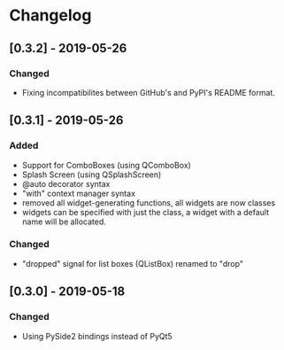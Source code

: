 # Changelog

## [0.3.2] - 2019-05-26

### Changed
  - Fixing incompatibilites between GitHub's and PyPI's README format.

## [0.3.1] - 2019-05-26

### Added
 - Support for ComboBoxes (using QComboBox)
 - Splash Screen (using QSplashScreen)
 - @auto decorator syntax
 - "with" context manager syntax
 - removed all widget-generating functions, all widgets are now classes
 - widgets can be specified with just the class, a widget with a default name
   will be allocated.
 
### Changed
 - "dropped" signal for list boxes (QListBox) renamed to "drop"

## [0.3.0] - 2019-05-18

### Changed
 - Using PySide2 bindings instead of PyQt5
